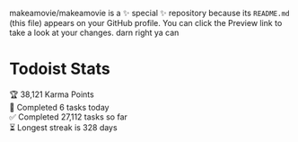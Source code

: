 makeamovie/makeamovie is a ✨ special ✨ repository because its `README.md` (this file) appears on your GitHub profile.
You can click the Preview link to take a look at your changes. darn right ya can

# Todoist Stats

<!-- TODO-IST:START -->
🏆  38,121 Karma Points           
🌸  Completed 6 tasks today           
✅  Completed 27,112 tasks so far           
⏳  Longest streak is 328 days
<!-- TODO-IST:END -->
